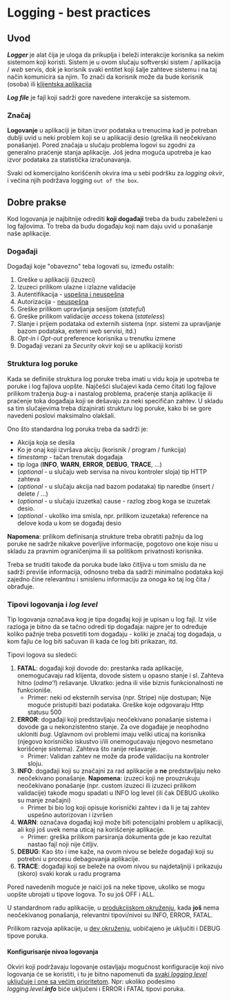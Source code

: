 # Logging - best practices

## Uvod

***Logger*** je alat čija je uloga da prikuplja i beleži interakcije korisnika sa nekim sistemom koji koristi. Sistem je u ovom slučaju softverski sistem / aplikacija / *web* servis, dok je korisnik svaki entitet koji šalje zahteve sistemu i na taj način komunicira sa njim. To znači da korisnik može da bude korisnik (osoba) ili <u>klijentska aplikacija</u>

***Log file*** je fajl koji sadrži gore navedene interakcije sa sistemom.

### Značaj

**Logovanje** u aplikaciji je bitan izvor podataka u trenucima kad je potreban dublji uvid u neki problem koji se u aplikaciji desio (greška ili neočekivano ponašanje). Pored značaja u slučaju problema logovi su zgodni za generalno praćenje stanja aplikacije. Još jedna moguća upotreba je kao izvor podataka za statistička izračunavanja.

Svaki od komercijalno korišćenih okvira ima u sebi podršku za *logging okvir*, i većina njih podržava logging `out of the box`. 

## Dobre prakse

Kod logovanja je najbitnije odrediti **koji događaji** treba da budu zabeleženi u log fajlovima. To treba da budu događaju koji nam daju uvid u ponašanje naše aplikacije. 

### Događaji

Događaji koje "obavezno" teba logovati su, između ostalih:

1. Greške u aplikaciji (izuzeci)
2. Izuzeci prilikom ulazne i izlazne validacije
3. Autentifikacija - <u>uspešna i neuspešna</u>
4. Autorizacija - <u>neuspešna</u>
5. Greške prilikom upravljanja sesijom (*stateful*)
6. Greške prilikom validacije *access* tokena (*stateless*)
7. Slanje i prijem podataka od externih sistema (npr. sistemi za upravljanje bazom podataka, externi *web* servisi, itd.)
8. *Opt-in* i *Opt-out* preference korisnika u trenutku izmene
9. Događaji vezani za *Security* okvir koji se u aplikaciji koristi

### Struktura log poruke

Kada se definiše struktura log poruke treba imati u vidu koja je upotreba te poruke i log fajlova uopšte. Najčešći slučajevi kada ćemo čitati log fajlove prilikom traženja *bug*-a i nastalog problema, praćenje stanja aplikacije ili praćenje toka događaja koji se dešavaju za neki specifičan zahtev. U skladu sa tim slučajevima treba dizajnirati strukturu log poruke, kako bi se gore navedeni poslovi maksimalno olakšali.

Ono što standardna log poruka treba da sadrži je:

- Akcija koja se desila
- Ko je onaj koji izvršava akciju (korisnik / program / funkcija)
- *timestamp* - tačan trenutak događaja
- tip loga (**INFO**, **WARN**, **ERROR**, **DEBUG**, **TRACE**, ...)
- (*optional* - u slučaju web servisa na nivou kontroler sloja) tip HTTP zahteva
- (*optional* - u slučaju akcija nad bazom podataka) tip naredbe (insert / delete / ...)
- (*optional* - u slučaju izuzetka) cause - razlog zbog koga se izuzetak desio.
- (*optional* - ukoliko ima smisla, npr. prilikom izuzetaka) reference na delove koda u kom se događaj desio

**Napomena**: prilikom definisanja strukture treba obratiti pažnju da log poruke ne sadrže nikakve poverljive informacije, pogotovo one koje nisu u skladu za pravnim ograničenjima ili sa politikom privatnosti korisnika.

Treba se truditi takođe da poruka bude lako čitljiva u tom smislu da ne sadrži previše informacija, odnosno treba da sadrži minimalno podataka koji zajedno čine relevantnu i smislenu informaciju za onoga ko taj log čita / obrađuje.

### Tipovi logovanja i *log level*

Tip logovanja označava kog je tipa događaj koji je upisan u log fajl. Iz više razloga je bitno da se tačno odredi tip događaja: najpre jer to određuje koliko pažnje treba posvetiti tom događaju - koliki je značaj tog događaja, u kom fajlu će log biti sačuvan ili kada će log biti prikazan, itd.

Tipovi logova su sledeći:

1. **FATAL**: događaji koji dovode do: prestanka rada aplikacije, onemogućavaju rad klijenta, dovode sistem u opasno stanje i sl. Zahteva hitno (*odma'!*) rešavanje. Ukratko: jedna ili više biznis funkcionalnosti ne funkcioniše.
   - Primer: neki od eksternih servisa (npr. Stripe) nije dostupan; Nije moguće pristupiti bazi podataka. Greške koje odgovaraju Http statusu 500
2. **ERROR**: događaji koji predstavljaju neočekivano ponašanje sistema i dovode ga u nekonzistentno stanje. Za ove događaje je neophodno ukloniti *bug*. Uglavnom ovi problemi imaju veliki uticaj na korisnika (njegovo korisničko iskustvo i/ili onemogućavaju njegovo nesmetano korišćenje sistema). Zahteva što ranije rešavanje.
   - Primer:  Validan zahtev ne može da prođe validaciju na kontroler sloju.
3. **INFO**: događaji koji su značajni za rad aplikacije a **ne** predstavljaju neko neočekivano ponašanje. **Napomena**: izuzeci koji ne prouzrukuju neočekivano ponašanje (npr. custom izuzeci ili izuzeci prilikom validacije) takođe mogu spadati u INFO log level (ili čak DEBUG ukoliko su manje značajni)
   -  Primer bi bio log koji opisuje korisnički zahtev i da li je taj zahtev uspešno autorizovan i izvršen
4. **WARN**: označava događaj koji može biti potencijalni problem u aplikaciji, ali koji još uvek nema uticaj na korišćenje aplikacije. 
   - Primer: greška prilikom parsiranja dokumenta gde je kao rezultat nastao fajl noji nije čitljiv.
5. **DEBUG**: Kao što i ime kaže, na ovom nivou se beleže događaji koji su potrebni u procesu debagovanja aplikacije.
6. **TRACE**: događaji koji se beleže na ovom nivou su najdetaljniji i prikazuju (skoro) svaki korak u radu programa

Pored navedenih moguće je naići još na neke tipove, ukoliko se mogu uopšte ubrojati u tipove logova. To su još OFF i ALL.

U standardnom radu aplikacije, u <u>produkcijskom okruženju</u>, kada **još** nema neočekivanog ponašanja, relevantni tipovi/nivoi su INFO, ERROR, FATAL. 

Prilikom razvoja aplikacije, u <u>dev okruženju</u>, uobičajeno je uključiti i DEBUG tipove poruka. 

#### Konfigurisanje nivoa logovanja

Okviri koji podržavaju logovanje ostavljaju mogućnost konfiguracije koji nivo logovanja će se koristiti, i tu je bitno napomenuti da <u>svaki *logging level* uključuje i one sa većim prioritetom</u>. Npr: ukoliko podesimo *logging.level.**info*** biće uključeni i ERROR i FATAL tipovi poruka. 



